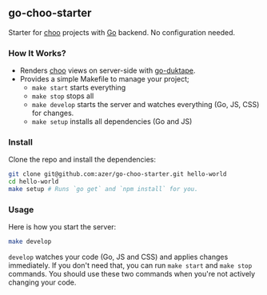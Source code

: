 ## go-choo-starter

Starter for [choo](https://github.com/yoshuawuyts/choo) projects with [Go](http://golang.org) backend. No configuration needed.

### How It Works?

* Renders [choo](https://github.com/yoshuawuyts/choo) views on server-side with [go-duktape](https://github.com/olebedev/go-duktape).
* Provides a simple Makefile to manage your project;
  * `make start` starts everything
  * `make stop` stops all
  * `make develop` starts the server and watches everything (Go, JS, CSS) for changes.
  * `make setup` installs all dependencies (Go and JS)

### Install

Clone the repo and install the dependencies:

```bash
git clone git@github.com:azer/go-choo-starter.git hello-world
cd hello-world
make setup # Runs `go get` and `npm install` for you.
```

### Usage

Here is how you start the server:

```bash
make develop
```

`develop` watches your code (Go, JS and CSS) and applies changes immediately. If you don't need that, you can run `make start` and `make stop` commands. You should use these two commands when you're not actively changing your code.
